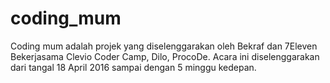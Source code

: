 # coding_mum

Coding mum adalah projek yang diselenggarakan oleh Bekraf dan 7Eleven Bekerjasama Clevio Coder Camp, Dilo, ProcoDe.
Acara ini diselenggarakan dari tangal 18 April 2016 sampai dengan 5 minggu kedepan.
  
